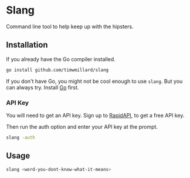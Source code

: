 # Slang

Command line tool to help keep up with the hipsters.

## Installation

If you already have the Go compiler installed.
```sh
go install github.com/timwmillard/slang
```

If you don't have Go, you might not be cool enough to use `slang`. But you can always try.  Install [Go](https://go.dev/) first.

### API Key

You will need to get an API key.  Sign up to [RapidAPI](https://rapidapi.com/community/api/urban-dictionary), to get a free API key.

Then run the auth option and enter your API key at the prompt.
```sh
slang -auth
```

## Usage

```sh
slang <word-you-dont-know-what-it-means>
```
